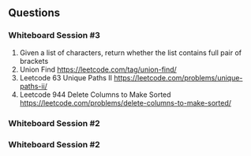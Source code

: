 ## Questions
### Whiteboard Session #3
1. Given a list of characters, return whether the list contains full pair of brackets
2. Union Find https://leetcode.com/tag/union-find/
3. Leetcode 63 Unique Paths II
 https://leetcode.com/problems/unique-paths-ii/
4. Leetcode 944 Delete Columns to Make Sorted
https://leetcode.com/problems/delete-columns-to-make-sorted/
### Whiteboard Session #2

### Whiteboard Session #2